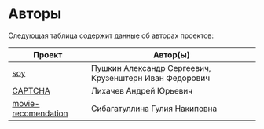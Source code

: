 # Авторы

Следующая таблица содержит данные об авторах проектов:

| Проект | Автор(ы) |
| --- | --- |
| [soy](./soy/) | Пушкин Александр Сергеевич, Крузенштерн Иван Федорович |
| [CAPTCHA](./CAPTCHA/) | Лихачев Андрей Юрьевич |
| [movie-recomendation](./movie-recomendation/) | Сибагатуллина Гулия Накиповна |